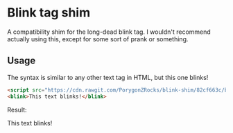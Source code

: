 # Blink tag shim
A compatibility shim for the long-dead blink tag. I wouldn't recommend actually using this, except for some sort of prank or something. 
## Usage
The syntax is similar to any other text tag in HTML, but this one blinks!
```html
<script src="https://cdn.rawgit.com/PorygonZRocks/blink-shim/82cf663c/blink-shim.js"></script>
<blink>This text blinks!</blink>
```
Result:
<script src="https://cdn.rawgit.com/PorygonZRocks/blink-shim/82cf663c/blink-shim.js"></script>
<blink>This text blinks!</blink>
